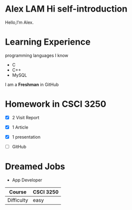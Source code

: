 # Alex LAM Hi self-introduction


Hello,I’m Alex.

# Learning Experience

programming languages I know
- C
- C++
- MySQL

I am a **Freshman** in GitHub 

# Homework in CSCI 3250
- [x] 2 Visit Report
- [x] 1 Article
- [x] 1 presentation
- [ ] GitHub


# Dreamed Jobs
- App Developer




Course | CSCI 3250
------------ | ------------ 
Difficulty| easy
